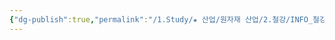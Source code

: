 ```yaml
---
{"dg-publish":true,"permalink":"/1.Study/★ 산업/원자재 산업/2.철강/INFO_철강/철 스크랩/","created":"2024-11-20T21:02:28.872+09:00","updated":"2025-06-03T20:07:20.626+09:00"}
---
```


